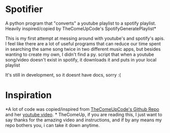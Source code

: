 # Spotifier
A python program that "converts" a youtube playlist to a spotify playlist. Heavily inspired/copied by TheComeUpCode's SpotifyGeneratePlaylist*

This is my first attempt at messing around with youtube's and spotify's apis. I feel like there are a lot of useful programs that can reduce our time spent in searching the same song twice in two different music apps, but besides wanting to create my own, I didn't find a py. script that when a youtube song/video doesn't exist in spotify, it downloads it and puts in your local playlist

It's still in development, so it doesnt have docs, sorry :(  
  
# Inspiration
*A lot of code was copied/inspired from <a href="https://github.com/TheComeUpCode/SpotifyGeneratePlaylist"> TheComeUpCode's Github Repo</a> and her <a href="https://www.youtube.com/watch?v=7J_qcttfnJA">youtube video</a>.
*
TheComeUp, if you are reading this, I just want to say thanks for the amazing video and instructions, and if by any means my repo bothers you, i can take it down anytime.
